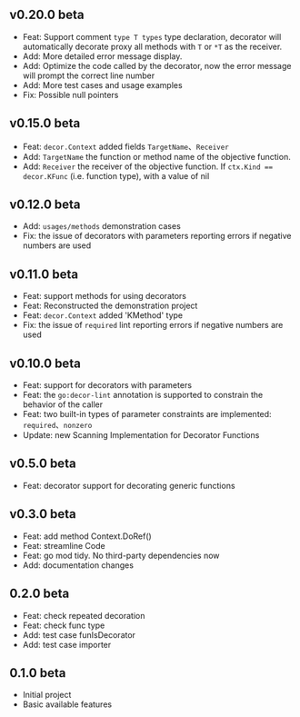 ## v0.20.0 beta

- Feat: Support comment `type T types` type declaration, decorator will automatically decorate proxy all methods with `T` or `*T` as the receiver.  
- Add: More detailed error message display.  
- Add: Optimize the code called by the decorator, now the error message will prompt the correct line number  
- Add: More test cases and usage examples  
- Fix: Possible null pointers  

## v0.15.0 beta

- Feat: `decor.Context` added fields `TargetName`、`Receiver`
- Add: `TargetName` the function or method name of the objective function.
- Add: `Receiver` the receiver of the objective function. If `ctx.Kind == decor.KFunc` (i.e. function type), with a value of nil

## v0.12.0 beta

- Add: `usages/methods` demonstration cases
- Fix: the issue of decorators with parameters reporting errors if negative numbers are used

## v0.11.0 beta

- Feat: support methods for using decorators
- Feat: Reconstructed the demonstration project
- Feat: `decor.Context` added 'KMethod' type
- Fix: the issue of `required` lint reporting errors if negative numbers are used

## v0.10.0 beta

- Feat: support for decorators with parameters  
- Feat: the `go:decor-lint` annotation is supported to constrain the behavior of the caller  
- Feat: two built-in types of parameter constraints are implemented: `required`、`nonzero`  
- Update: new Scanning Implementation for Decorator Functions

## v0.5.0 beta

- Feat: decorator support for decorating generic functions

## v0.3.0 beta

- Feat: add method Context.DoRef()  
- Feat: streamline Code  
- Feat: go mod tidy. No third-party dependencies now  
- Add: documentation changes  

## 0.2.0 beta

- Feat: check repeated decoration  
- Feat: check func type  
- Add: test case funIsDecorator  
- Add: test case importer  

## 0.1.0 beta

- Initial project  
- Basic available features  

